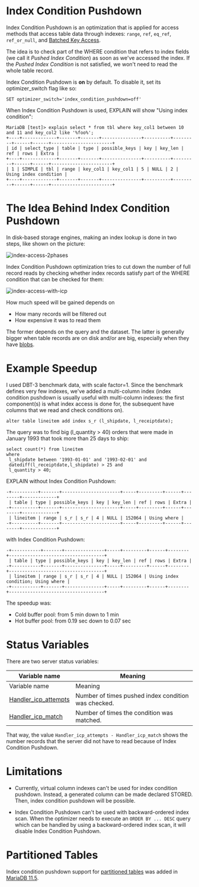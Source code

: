 # Index Condition Pushdown

Index Condition Pushdown is an optimization that is applied for access methods that access table data through indexes: `range`, `ref`, `eq_ref`, `ref_or_null`, and [Batched Key Access](https://app.gitbook.com/s/iJPrPCGi329TSR8WIXJW/learning-and-training/training-and-tutorials/advanced-mariadb-articles/development-articles/mariadb-internals-documentation/mariadb-internals-documentation-query-optimizer/block-based-join-algorithms#batch-key-access-join).

The idea is to check part of the WHERE condition that refers to index fields (we call it *Pushed Index Condition*) as soon as we've accessed the index. If the *Pushed Index Condition* is not satisfied, we won't need to read the whole table record.

Index Condition Pushdown is **on** by default. To disable it, set its optimizer_switch flag like so:

```
SET optimizer_switch='index_condition_pushdown=off'
```

When Index Condition Pushdown is used, EXPLAIN will show "Using index condition":

```
MariaDB [test]> explain select * from tbl where key_col1 between 10 and 11 and key_col2 like '%foo%';
+----+-------------+-------+-------+---------------+----------+---------+------+------+-----------------------+
| id | select_type | table | type | possible_keys | key | key_len | ref | rows | Extra |
+----+-------------+-------+-------+---------------+----------+---------+------+------+-----------------------+
| 1 | SIMPLE | tbl | range | key_col1 | key_col1 | 5 | NULL | 2 | Using index condition |
+----+-------------+-------+-------+---------------+----------+---------+------+------+-----------------------+
```

#

# The Idea Behind Index Condition Pushdown

In disk-based storage engines, making an index lookup is done in two steps, like shown on the picture:

![index-access-2phases](/en/index-condition-pushdown/+image/index-access-2phases "index-access-2phases")

Index Condition Pushdown optimization tries to cut down the number of full record reads by checking whether index records satisfy part of the WHERE condition that can be checked for them:

![index-access-with-icp](/en/index-condition-pushdown/+image/index-access-with-icp "index-access-with-icp")

How much speed will be gained depends on
- How many records will be filtered out 
- How expensive it was to read them

The former depends on the query and the dataset. The latter is generally bigger when table records are on disk and/or are big, especially when they have [blobs](../../../../reference/data-types/string-data-types/blob.md).

#

# Example Speedup

I used DBT-3 benchmark data, with scale factor=1. Since the benchmark defines very few indexes, we've added a multi-column index (index condition pushdown is usually useful with multi-column indexes: the first component(s) is what index access is done for, the subsequent have columns that we read and check conditions on).

```
alter table lineitem add index s_r (l_shipdate, l_receiptdate);
```

The query was to find big (l_quantity > 40) orders that were made in January 1993 that took more than 25 days to ship:

```
select count(*) from lineitem
where
 l_shipdate between '1993-01-01' and '1993-02-01' and
 datediff(l_receiptdate,l_shipdate) > 25 and
 l_quantity > 40;
```

EXPLAIN without Index Condition Pushdown:

```
-+----------+-------+----------------------+-----+---------+------+--------+-------------+
 | table | type | possible_keys | key | key_len | ref | rows | Extra |
-+----------+-------+----------------------+-----+---------+------+--------+-------------+
 | lineitem | range | s_r | s_r | 4 | NULL | 152064 | Using where |
-+----------+-------+----------------------+-----+---------+------+--------+-------------+
```

with Index Condition Pushdown:

```
-+-----------+-------+---------------+-----+---------+------+--------+------------------------------------+
 | table | type | possible_keys | key | key_len | ref | rows | Extra |
-+-----------+-------+---------------+-----+---------+------+--------+------------------------------------+
 | lineitem | range | s_r | s_r | 4 | NULL | 152064 | Using index condition; Using where |
-+-----------+-------+---------------+-----+---------+------+--------+------------------------------------+
```

The speedup was:

* Cold buffer pool: from 5 min down to 1 min
* Hot buffer pool: from 0.19 sec down to 0.07 sec

#

# Status Variables

There are two server status variables:

| Variable name | Meaning |
| --- | --- |
| Variable name | Meaning |
| [Handler_icp_attempts](../system-variables/server-status-variables.md#handler_icp_attempts) | Number of times pushed index condition was checked. |
| [Handler_icp_match](../system-variables/server-status-variables.md#handler_icp_match) | Number of times the condition was matched. |

That way, the value `Handler_icp_attempts - Handler_icp_match` shows the number records that the server did not have to read because of Index Condition Pushdown.

#

# Limitations

* Currently, virtual column indexes can't be used for index condition pushdown. Instead, a generated column can be made declared STORED. Then, index condition pushdown will be possible.

* Index Condition Pushdown can't be used with backward-ordered index scan. When the optimizer needs to execute an `ORDER BY ... DESC` query which can be handled by using a backward-ordered index scan, it will disable Index Condition Pushdown.

#

# Partitioned Tables

Index condition pushdown support for [partitioned tables](/en/partitioning-tables/) was added in [MariaDB 11.5](https://app.gitbook.com/s/aEnK0ZXmUbJzqQrTjFyb/mariadb-community-server/what-is-mariadb-115).